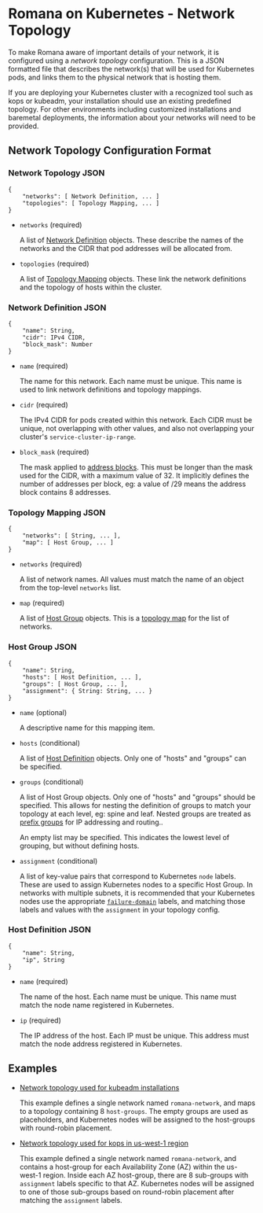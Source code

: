 # Romana on Kubernetes - Network Topology

To make Romana aware of important details of your network, it is configured using a _network topology_ configuration.
This is a JSON formatted file that describes the network(s) that will be used for Kubernetes pods, and links them to the physical network that is hosting them.

If you are deploying your Kubernetes cluster with a recognized tool such as kops or kubeadm, your installation should use an existing predefined topology.
For other environments including customized installations and baremetal deployments, the information about your networks will need to be provided.

## Network Topology Configuration Format

### Network Topology JSON

```json5
{
    "networks": [ Network Definition, ... ]
    "topologies": [ Topology Mapping, ... ]
}
```

* `networks` (required)

  A list of [Network Definition](#network-definition-json) objects. These describe the names of the networks and the CIDR that pod addresses will be allocated from.

* `topologies` (required)

  A list of [Topology Mapping](#topology-mapping-json) objects. These link the network definitions and the topology of hosts within the cluster.

### Network Definition JSON

```json5
{
    "name": String,
    "cidr": IPv4 CIDR,
    "block_mask": Number
}
```

* `name` (required)

  The name for this network. Each name must be unique. This name is used to link network definitions and topology mappings.

* `cidr` (required)
  
  The IPv4 CIDR for pods created within this network. Each CIDR must be unique, not overlapping with other values, and also not overlapping your cluster's `service-cluster-ip-range`.

* `block_mask` (required)

  The mask applied to [address blocks](../romana#romana-address-blocks). This must be longer than the mask used for the CIDR, with a maximum value of 32.
  It implicitly defines the number of addresses per block, eg: a value of /29 means the address block contains 8 addresses.

### Topology Mapping JSON

```json5
{
    "networks": [ String, ... ],
    "map": [ Host Group, ... ]
}
```

* `networks` (required)

  A list of network names. All values must match the name of an object from the top-level `networks` list.

* `map` (required)

  A list of [Host Group](#host-group-json) objects. This is a [topology map](../romana##topology-map) for the list of networks.

### Host Group JSON

```json5
{
    "name": String,
    "hosts": [ Host Definition, ... ],
    "groups": [ Host Group, ... ],
    "assignment": { String: String, ... }
}
```

* `name` (optional)

  A descriptive name for this mapping item.

* `hosts` (conditional)

  A list of [Host Definition](#host-definition-json) objects. Only one of "hosts" and "groups" can be specified.

* `groups` (conditional)

  A list of Host Group objects. Only one of "hosts" and "groups" should be specified.
  This allows for nesting the definition of groups to match your topology at each level, eg: spine and leaf.
  Nested groups are treated as [prefix groups](../romana#prefix-groups) for IP addressing and routing..

  An empty list may be specified. This indicates the lowest level of grouping, but without defining hosts.


* `assignment` (conditional)

  A list of key-value pairs that correspond to Kubernetes `node` labels. These are used to assign Kubernetes nodes to a specific Host Group.
  In networks with multiple subnets, it is recommended that your Kubernetes nodes use the appropriate [`failure-domain`](https://kubernetes.io/docs/reference/labels-annotations-taints/) labels, and matching those labels and values with the `assignment` in your topology config.

### Host Definition JSON

```json5
{
    "name": String,
    "ip", String
}
```

* `name` (required)

  The name of the host. Each name must be unique. This name must match the node name registered in Kubernetes.

* `ip` (required)

  The IP address of the host. Each IP must be unique. This address must match the node address registered in Kubernetes.


## Examples

- [Network topology used for kubeadm installations](../../containerize/targets/daemon/kubeadm-network.json)

  This example defines a single network named `romana-network`, and maps to a topology containing 8 `host-groups`.
  The empty groups are used as placeholders, and Kubernetes nodes will be assigned to the host-groups with round-robin placement.

- [Network topology used for kops in us-west-1 region](../../containerize/targets/daemon/aws-us-west-1.json)

  This example defined a single network named `romana-network`, and contains a host-group for each Availability Zone (AZ) within the us-west-1 region.
  Inside each AZ host-group, there are 8 sub-groups with `assignment` labels specific to that AZ.
  Kubernetes nodes will be assigned to one of those sub-groups based on round-robin placement after matching the `assignment` labels.
